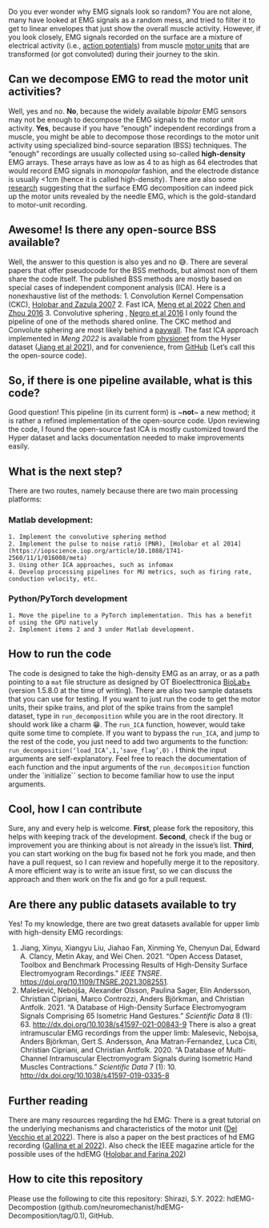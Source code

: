 Do you ever wonder why EMG signals look so random?
You are not alone, many have looked at EMG signals as a random mess, and tried to filter it to get to linear envelopes that just show the overall muscle activity.
However, if you look closely, EMG signals recorded on the surface are a mixture of electrical activity (i.e., [action potentials](https://en.wikipedia.org/wiki/Action_potential))  from muscle [motor units](https://en.wikipedia.org/wiki/Motor_unit) that are transformed (or got convoluted) during their journey to the skin.
## Can we decompose EMG to read the motor unit activities?
Well, yes and no. **No**, because the widely available *bipolar* EMG sensors may not be enough to decompose the EMG signals to the motor unit activity. **Yes**, because if you have “enough” independent recordings from a muscle, you might be able to decompose those recordings to the motor unit activity using specialized bind-source separation (BSS) techniques. The “enough” recordings are usually collected using so-called **high-density** EMG arrays. These arrays have as low as 4 to as high as 64 electrodes that would record EMG signals in *monopolar* fashion, and the electrode distance is usually <1cm (hence it is called high-density). There are also some [research](https://ieeexplore.ieee.org/document/5409593) suggesting that the surface EMG decomposition can indeed pick up the motor units revealed by the needle EMG, which is the gold-standard to motor-unit recording.
## Awesome! Is there any open-source BSS available?
Well, the answer to this question is also yes and no 😅. There are several papers that offer pseudocode for the BSS methods, but almost non of them share the code itself.  The published BSS methods are mostly based on special cases of independent component analysis (ICA). Here is a nonexhaustive list of the methods:
		1. Convolution Kernel Compensation (CKC), [Holobar and Zazula 2007](https://ieeexplore.ieee.org/document/4291854)
		2. Fast ICA,  [ Meng et al 2022](https://doi.org/10.1016/j.bspc.2022.103615) [Chen and Zhou 2016](https://ieeexplore.ieee.org/document/7058391)
		3. Convolutive sphering , [Negro et al 2016](https://iopscience.iop.org/article/10.1088/1741-2560/13/2/026027)
I only found the pipeline of one of the methods shared online. The CKC method and Convolute sphering are most likely behind a [paywall](https://demuse.feri.um.si/). The fast ICA approach implemented in *Meng 2022* is available from [physionet](https://physionet.org/content/hd-semg/1.0.0/) from the Hyser dataset ([Jiang et al 2021](https://ieeexplore.ieee.org/document/9438637)), and for convenience, from [GitHub](https://github.com/neuromechanist/fastICA_EMG_decomp) (Let’s call this the open-source code). 
## So, if there is one pipeline available, what is this code?
Good question! This pipeline (in its current form) is ~**not**~ a new method; it is rather a refined implementation of the open-source code. Upon reviewing the code, I found the open-source fast ICA is mostly customized toward the Hyper dataset and lacks documentation needed to make improvements easily.
## What is the next step?
There are two routes, namely because there are two main processing platforms:
### Matlab development:
	1. Implement the convolutive sphering method
	2. Implement the pulse to noise ratio (PNR), [Holobar et al 2014](https://iopscience.iop.org/article/10.1088/1741-2560/11/1/016008/meta)
	3. Using other ICA approaches, such as infomax
	4. Develop processing pipelines for MU metrics, such as firing rate, conduction velocity, etc.
### Python/PyTorch development
	1. Move the pipeline to a PyTorch implementation. This has a benefit of using the GPU natively
	2. Implement items 2 and 3 under Matlab development.
## How to run the code
The code is designed to take the high-density EMG as an array, or as a path pointing to a `mat` file structure as designed by OT Bioelecttronica [BioLab+](https://otbioelettronica.it/files/47/Software/129/OTBiolab-v1580.exe)(version 1.5.8.0 at the time of writing).
There are also two sample datasets that you can use for testing.
If you want to just run the code to get the motor units, their spike trains, and plot of the spike trains from the sample1 dataset, type in `run_decomposition` while you are in the root directory. It should work like a charm 😁. The `run_ICA` function, however, would take quite some time to complete.
If you want to bypass the `run_ICA`, and jump to the rest of the code, you just need to add two arguments to the function: `run_decomposition(‘load_ICA’,1,’save_flag’,0)` . I think the input arguments are self-explanatory.
Feel free to reach the documentation of each function and the input arguments of the `run_decomposition` function under the `initialize`` section to become familiar how to use the input arguments.
## Cool, how I can contribute
Sure, any and every help is welcome.
**First**, please fork the repository, this helps with keeping track of the development. 
**Second**, check if the bug or improvement you are thinking about is not already in the issue’s list.
**Third**, you can start working on the bug fix based not he fork you made, and then have a pull request, so I can review and hopefully merge it to the repository. A more efficient way is to write an issue first, so we can discuss the approach and then work on the fix and go for a pull request.
## Are there any public datasets available to try
Yes! To my knowledge, there are two great datasets available for upper limb with high-density EMG recordings:
1. Jiang, Xinyu, Xiangyu Liu, Jiahao Fan, Xinming Ye, Chenyun Dai, Edward A. Clancy, Metin Akay, and Wei Chen. 2021. “Open Access Dataset, Toolbox and Benchmark Processing Results of High-Density Surface Electromyogram Recordings.” *IEEE TNSRE*. https://doi.org/10.1109/TNSRE.2021.3082551.
2. Malešević, Nebojša, Alexander Olsson, Paulina Sager, Elin Andersson, Christian Cipriani, Marco Controzzi, Anders Björkman, and Christian Antfolk. 2021. “A Database of High-Density Surface Electromyogram Signals Comprising 65 Isometric Hand Gestures.” *Scientific Data* 8 (1): 63. http://dx.doi.org/10.1038/s41597-021-00843-9
There is also a great intramuscular EMG recordings from the upper limb:
Malesevic, Nebojsa, Anders Björkman, Gert S. Andersson, Ana Matran-Fernandez, Luca Citi, Christian Cipriani, and Christian Antfolk. 2020. “A Database of Multi-Channel Intramuscular Electromyogram Signals during Isometric Hand Muscles Contractions.” *Scientific Data* 7 (1): 10. http://dx.doi.org/10.1038/s41597-019-0335-8
## Further reading
There are many resources regarding the hd EMG:
There is a great tutorial on the underlying mechanisms and characteristics of the motor unit ([Del Vecchio et al 2022](http://dx.doi.org/10.1016/j.jelekin.2020.102426)).
There is also a paper on the best practices of hd EMG recording ([Gallina et al 2022](http://dx.doi.org/10.1016/j.jelekin.2022.102656)).
Also check the IEEE magazine article for the possible uses of the hdEMG ([Holobar and Farina 202](http://dx.doi.org/10.1109/MSP.2021.3057051))
## How to cite this repository
Please use the following to cite this repository:
Shirazi, S.Y. 2022: hdEMG-Decompostion (github.com/neuromechanist/hdEMG-Decomposition/tag/0.1), GitHub.